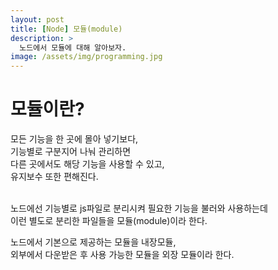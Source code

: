 ```yaml
---
layout: post
title: [Node] 모듈(module)
description: >
  노드에서 모듈에 대해 알아보자.
image: /assets/img/programming.jpg
---
```

<h1>모듈이란?</h1>

 모든 기능을 한 곳에 몰아 넣기보다, <br>
기능별로 구분지어 나눠 관리하면 <br>
다른 곳에서도 해당 기능을 사용할 수 있고,<br>
유지보수 또한 편해진다.<br><br>

 노드에선 기능별로 js파일로 분리시켜 필요한 기능을 불러와 사용하는데<br>
이런 별도로 분리한 파일들을 모듈(module)이라 한다.<br>

 노드에서 기본으로 제공하는 모듈을 내장모듈, <br>
 외부에서 다운받은 후 사용 가능한 모듈을 외장 모듈이라 한다.


